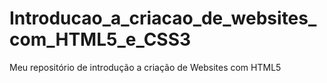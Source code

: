 # Introducao_a_criacao_de_websites_com_HTML5_e_CSS3
Meu repositório de introdução a criação de Websites com HTML5
